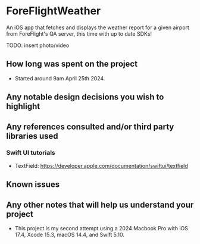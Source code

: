 # ForeFlightWeather
An iOS app that fetches and displays the weather report for a given airport from ForeFlight's QA server, this time with up to date SDKs!

TODO: insert photo/video

## How long was spent on the project
- Started around 9am April 25th 2024.

## Any notable design decisions you wish to highlight

## Any references consulted and/or third party libraries used
### Swift UI tutorials
- TextField: https://developer.apple.com/documentation/swiftui/textfield

## Known issues

## Any other notes that will help us understand your project
- This project is my second attempt using a 2024 Macbook Pro with iOS 17.4, Xcode 15.3, macOS 14.4, and Swift 5.10.

